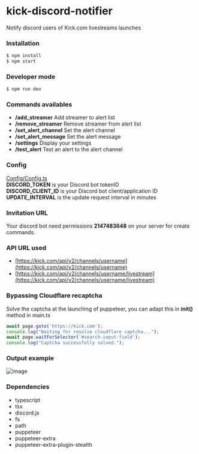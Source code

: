 # kick-discord-notifier
Notify discord users of Kick.com livestreams launches

### Installation
```sh
$ npm install
$ npm start
```

### Developer mode
```sh
$ npm run dev
```

### Commands availables
* <b>/add_streamer</b> Add streamer to alert list
* <b>/remove_streamer</b> Remove streamer from alert list
* <b>/set_alert_channel</b> Set the alert channel
* <b>/set_alert_message</b> Set the alert message
* <b>/settings</b> Display your settings
* <b>/test_alert</b> Test an alert to the alert channel

### Config
[Config/Config.ts](https://github.com/Dani-404/kick-discord-notifier/blob/main/Config/Config.ts)<br>
<b>DISCORD_TOKEN</b> is your Discord bot tokenID<br />
<b>DISCORD_CLIENT_ID</b> is your Discord bot client/application ID<br />
<b>UPDATE_INTERVAL</b> is the update request interval in minutes

### Invitation URL
Your discord bot need permissions <b>2147483648</b> on your server for create commands.

### API URL used
* [https://kick.com/api/v2/channels/username](https://kick.com/api/v2/channels/username)
* [https://kick.com/api/v2/channels/username/livestream](https://kick.com/api/v2/channels/username/livestream)

### Bypassing Cloudflare recaptcha
Solve the captcha at the launching of puppeteer, you can adapt this in <b>init()</b> method in main.ts 
```ts
await page.goto('https://kick.com');
console.log("Waiting for resolve cloudflare captcha...");
await page.waitForSelector('#search-input-field');
console.log("Captcha successfully solved.");
```

### Output example
![image](https://i.imgur.com/rrmCRoN.png)

### Dependencies 
* typescript
* tsx
* discord.js
* fs
* path
* puppeteer
* puppeteer-extra
* puppeteer-extra-plugin-stealth

